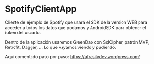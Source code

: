 # SpotifyClientApp

Cliente de ejemplo de Spotify que usará el SDK de la versión WEB para acceder a todos los datos que podamos y AndroidSDK para obtener el token del usuario.

Dentro de la aplicación usaremos GreenDao con SqlCipher, patrón MVP, Retrofit, Dagger, ... Lo que vayamos viendo y pudiendo.


Aquí comentado paso por paso: https://afrasilvdev.wordpress.com/
